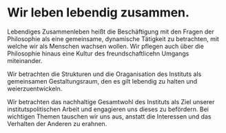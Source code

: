 <!---
   NAME - The NAME of this project is:
ethos

  FILE - The FILENAME of the current file is:
/v3a5.md

  CREATION - This project was CREATED on:
2017-01-28-16:15:00 UTC

  MODIFICATION - This project was last MODIFIED on:
2017-01-28-16:15:00 UTC

  VERSION - The current VERSION of this project is:
<git-commit-hash>-2017-01-28-16:15:00 UTC

  CREATOR(S) - This project was CREATED by:
Michael Czechowski, Martin Maga

  CONTACT - You can CONTACT the creator(s) or developer(s) of this project at:
E-Mail: mail@martinmaga.de

  COPYRIGHT - The COPYRIGHT holder of this project is:
COPYRIGHT (c) 2016 Martin Maga

  LICENSE - This project is LICENSED under the following license:
Martin Maga 2016 CC BY-SA 4.0 https://creativecommons.org

  SUBFILE – This is a SUBFILE! For more INFORMATION on this project go to:
/README.md
--->
# Wir leben lebendig zusammen.

Lebendiges Zusammenleben heißt die Beschäftigung mit den Fragen der Philosophie als eine gemeinsame, dynamische Tätigkeit zu betrachten, mit welche wir als Menschen wachsen wollen. Wir pflegen auch über die Philosophie hinaus eine Kultur des freundschaftlicehn Umgangs miteinander.

Wir betrachten die Strukturen und die Oraganisation des Instituts als gemeinsamen Gestaltungsraum, den es gilt lebendig zu halten und weierzuentwickeln.

Wir betrachten das nachhaltige Gesamtwohl des Instituts als Ziel unserer institutspolitischen Arbeit und engagieren uns dieses zu befördern. Bei wichtigen Themen tauschen wir uns aus, anstatt die Interessen und das Verhalten der Anderen zu erahnen.
